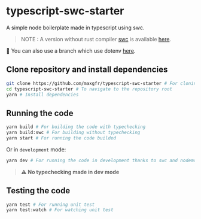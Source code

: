 # typescript-swc-starter

A simple node boilerplate made in typescript using swc.

> NOTE : A version without rust compiler [swc](https://swc.rs/) is available [here](https://github.com/maxgfr/boilerplate-typescript-node).

👾 You can also use a branch which use dotenv [here](https://github.com/maxgfr/typescript-swc-starter/tree/with-dotenv).

## Clone repository and install dependencies

```sh
git clone https://github.com/maxgfr/typescript-swc-starter # For cloning the repository
cd typescript-swc-starter # To navigate to the repository root
yarn # Install dependencies
```

## Running the code

```sh
yarn build # For building the code with typechecking
yarn build:swc # For building without typechecking
yarn start # For running the code builded
```

Or in `development` mode:

```sh
yarn dev # For running the code in development thanks to swc and nodemon
```

> **:warning: No typechecking made in dev mode**

## Testing the code

```sh
yarn test # For running unit test
yarn test:watch # For watching unit test
```
